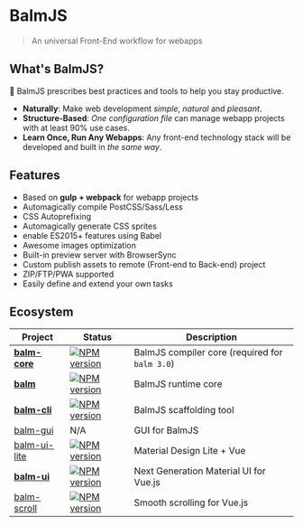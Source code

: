 # BalmJS

> An universal Front-End workflow for webapps

## What's BalmJS?

:tada: BalmJS prescribes best practices and tools to help you stay productive.

- **Naturally**: Make web development _simple_, _natural_ and _pleasant_.
- **Structure-Based**: _One configuration file_ can manage webapp projects with at least 90% use cases.
- **Learn Once, Run Any Webapps**: Any front-end technology stack will be developed and built in _the same way_.

## Features

- Based on **gulp + webpack** for webapp projects
- Automagically compile PostCSS/Sass/Less
- CSS Autoprefixing
- Automagically generate CSS sprites
- enable ES2015+ features using Babel
- Awesome images optimization
- Built-in preview server with BrowserSync
- Custom publish assets to remote (Front-end to Back-end) project
- ZIP/FTP/PWA supported
- Easily define and extend your own tasks

## Ecosystem

| Project                                                | Status                                                 | Description                                    |
| ------------------------------------------------------ | ------------------------------------------------------ | ---------------------------------------------- |
| **[balm-core](https://github.com/balmjs/balm)**        | [![NPM version][balm-core-image]][balm-core-url]       | BalmJS compiler core (required for `balm 3.0`) |
| **[balm](https://github.com/balmjs/balm)**             | [![NPM version][balm-image]][balm-url]                 | BalmJS runtime core                            |
| **[balm-cli](https://github.com/balmjs/balm-cli)**     | [![NPM version][balm-cli-image]][balm-cli-url]         | BalmJS scaffolding tool                        |
| [balm-gui](https://github.com/balmjs/balm-gui)         | N/A                                                    | GUI for BalmJS                                 |
| [balm-ui-lite](https://github.com/balmjs/balm-ui-lite) | [![NPM version][balm-ui-lite-image]][balm-ui-lite-url] | Material Design Lite + Vue                     |
| **[balm-ui](https://github.com/balmjs/balm-ui)**       | [![NPM version][balm-ui-image]][balm-ui-url]           | Next Generation Material UI for Vue.js         |
| [balm-scroll](https://github.com/balmjs/balm-scroll)   | [![NPM version][balm-scroll-image]][balm-scroll-url]   | Smooth scrolling for Vue.js                    |

[balm-core-image]: https://badge.fury.io/js/balm-core.svg
[balm-core-url]: https://npmjs.org/package/balm-core
[balm-image]: https://badge.fury.io/js/balm.svg
[balm-url]: https://npmjs.org/package/balm
[balm-cli-image]: https://badge.fury.io/js/balm-cli.svg
[balm-cli-url]: https://npmjs.org/package/balm-cli
[balm-ui-lite-image]: https://badge.fury.io/js/balm-ui-lite.svg
[balm-ui-lite-url]: https://npmjs.org/package/balm-ui-lite
[balm-ui-image]: https://badge.fury.io/js/balm-ui.svg
[balm-ui-url]: https://npmjs.org/package/balm-ui
[balm-scroll-image]: https://badge.fury.io/js/balm-scroll.svg
[balm-scroll-url]: https://npmjs.org/package/balm-scroll
